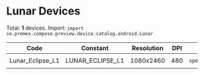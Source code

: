 # Lunar Devices

Total: **1** devices. Import: `import se.premex.compose.preview.device.catalog.android.Lunar`

| Code | Constant | Resolution | DPI | Compose Spec | Preview Usage |
|------|----------|------------|-----|-------------|---------------|
| Lunar_Eclipse_L1 | LUNAR_ECLIPSE_L1 | 1080x2460 | 480 | `spec:width=1080px,height=2460px,dpi=480` | `@Preview(device = Lunar.LUNAR_ECLIPSE_L1)` |

<!-- Generated automatically. Do not edit manually. -->
